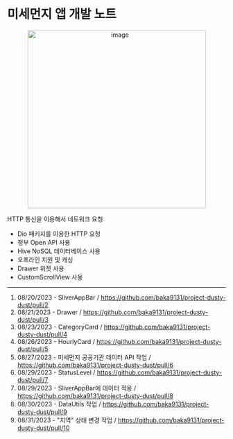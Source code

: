# 미세먼지 앱 개발 노트

<p align ="center">
<img width="411" alt="image" src="https://github.com/baka9131/project-dusty-dust/assets/93738662/9ee50eff-ee48-47df-9e7d-a03dfe229b35">
</p>

HTTP 통신을 이용해서 네트워크 요청

+ Dio 패키지를 이용한 HTTP 요청
+ 정부 Open API 사용
+ Hive NoSQL 데이터베이스 사용
+ 오프라인 지원 및 캐싱
+ Drawer 위젯 사용
+ CustomScrollView 사용



---



1. 08/20/2023 - SliverAppBar / https://github.com/baka9131/project-dusty-dust/pull/2
2. 08/21/2023 - Drawer / https://github.com/baka9131/project-dusty-dust/pull/3
3. 08/23/2023 - CategoryCard / https://github.com/baka9131/project-dusty-dust/pull/4
4. 08/26/2023 - HourlyCard / https://github.com/baka9131/project-dusty-dust/pull/5
5. 08/27/2023 - 미세먼지 공공기관 데이터 API 작업 / https://github.com/baka9131/project-dusty-dust/pull/6
6. 08/29/2023 - StatusLevel / https://github.com/baka9131/project-dusty-dust/pull/7
7. 08/29/2023 - SliverAppBar에 데이터 적용 / https://github.com/baka9131/project-dusty-dust/pull/8
8. 08/30/2023 - DataUtils 작업 / https://github.com/baka9131/project-dusty-dust/pull/9
8. 08/31/2023 - "지역" 상태 변경 작업 / https://github.com/baka9131/project-dusty-dust/pull/10